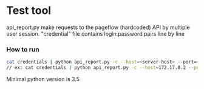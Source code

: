 # Test tool
api_report.py make requests to the pageflow (hardcoded) API by multiple user session.
"credential" file contains login:password pairs line by line

### How to run
```bash
cat credentials | python api_report.py -c --host=<server-host> --port=<server-port>
// ex: cat credentials | python api_report.py -c --host=172.17.0.2 --port=8330
```

Minimal python version is 3.5